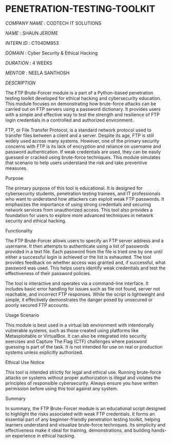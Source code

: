 # PENETRATION-TESTING-TOOLKIT

*COMPANY NAME* : CODTECH IT SOLUTIONS


*NAME* : SHAUN JEROME


*INTERN ID* : CT04DM953


*DOMAIN* : Cyber Security & Ethical Hacking


*DURATION* : 4 WEEKS


*MENTOR* : NEELA SANTHOSH



*DESCRIPTION* 


The FTP Brute-Forcer module is a part of a Python-based penetration testing toolkit developed for ethical hacking and cybersecurity education. This module focuses on demonstrating how brute-force attacks can be carried out on FTP servers using a password dictionary. It provides users with a simple and effective way to test the strength and resilience of FTP login credentials in a controlled and authorized environment.

FTP, or File Transfer Protocol, is a standard network protocol used to transfer files between a client and a server. Despite its age, FTP is still widely used across many systems. However, one of the primary security concerns with FTP is its lack of encryption and reliance on username and password authentication. If weak credentials are used, they can be easily guessed or cracked using brute-force techniques. This module simulates that scenario to help users understand the risk and take preventive measures.

Purpose

The primary purpose of this tool is educational. It is designed for cybersecurity students, penetration testing trainees, and IT professionals who want to understand how attackers can exploit weak FTP passwords. It emphasizes the importance of using strong credentials and securing network services from unauthorized access. This tool also provides a foundation for users to explore more advanced techniques in network security and ethical hacking.

Functionality

The FTP Brute-Forcer allows users to specify an FTP server address and a username. It then attempts to authenticate using a list of passwords provided in a text file. Each password from the file is tried one by one until either a successful login is achieved or the list is exhausted. The tool provides feedback on whether access was granted and, if successful, what password was used. This helps users identify weak credentials and test the effectiveness of their password policies.

The tool is interactive and operates via a command-line interface. It includes basic error handling for issues such as file not found, server not reachable, and incorrect FTP responses. While the script is lightweight and simple, it effectively demonstrates the danger posed by unsecured or poorly secured FTP accounts.

Usage Scenario

This module is best used in a virtual lab environment with intentionally vulnerable systems, such as those created using platforms like Metasploitable or VirtualBox. It can also be integrated into security exercises and Capture The Flag (CTF) challenges where password guessing is part of the task. It is not intended for use on real or production systems unless explicitly authorized.

Ethical Use Notice

This tool is intended strictly for legal and ethical use. Running brute-force attacks on systems without proper authorization is illegal and violates the principles of responsible cybersecurity. Always ensure you have written permission before using this tool against any system.

Summary

In summary, the FTP Brute-Forcer module is an educational script designed to highlight the risks associated with weak FTP credentials. It forms an essential part of any beginner-friendly penetration testing toolkit, helping learners understand and visualize brute-force techniques. Its simplicity and effectiveness make it ideal for training, demonstrations, and building hands-on experience in ethical hacking.
